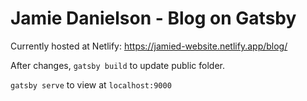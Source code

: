 # Jamie Danielson - Blog on Gatsby

Currently hosted at Netlify: <https://jamied-website.netlify.app/blog/>

After changes, `gatsby build` to update public folder.

`gatsby serve` to view at `localhost:9000`
